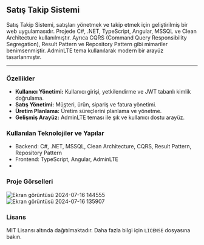 ## Satış Takip Sistemi

Satış Takip Sistemi, satışları yönetmek ve takip etmek için geliştirilmiş bir web uygulamasıdır. Projede C#, .NET, TypeScript, Angular, MSSQL ve Clean Architecture kullanılmıştır. Ayrıca CQRS (Command Query Responsibility Segregation), Result Pattern ve Repository Pattern gibi mimariler benimsenmiştir. AdminLTE tema kullanılarak modern bir arayüz tasarlanmıştır.

---

### Özellikler

- **Kullanıcı Yönetimi:** Kullanıcı girişi, yetkilendirme ve JWT tabanlı kimlik doğrulama.
- **Satış Yönetimi:** Müşteri, ürün, sipariş ve fatura yönetimi.
- **Üretim Planlama:** Üretim süreçlerini planlama ve yönetme.
- **Gelişmiş Arayüz:** AdminLTE teması ile şık ve kullanıcı dostu arayüz.

### Kullanılan Teknolojiler ve Yapılar
- Backend: C#, .NET, MSSQL, Clean Architecture, CQRS, Result Pattern, Repository Pattern
- Frontend: TypeScript, Angular, AdminLTE
- 
### Proje Görselleri 
![Ekran görüntüsü 2024-07-16 144555](https://github.com/user-attachments/assets/93c2da75-d6df-4271-b43f-5c2caefa9643)
![Ekran görüntüsü 2024-07-16 135907](https://github.com/user-attachments/assets/d9317259-b2ac-4245-b872-7fc4d1ea701f)


### Lisans
MIT Lisansı altında dağıtılmaktadır. Daha fazla bilgi için `LICENSE` dosyasına bakın.


